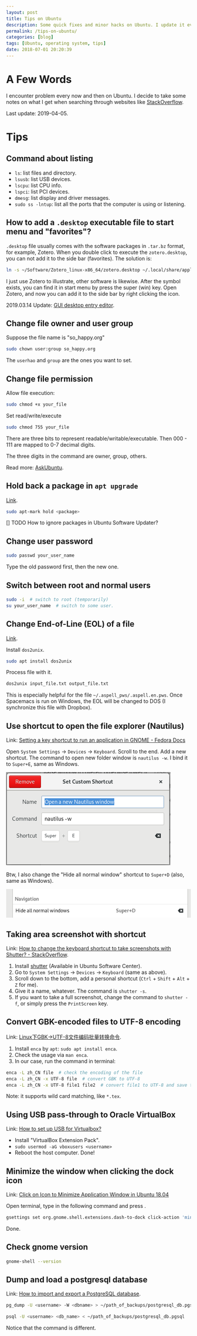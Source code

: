 ```yaml
---
layout: post
title: Tips on Ubuntu
description: Some quick fixes and minor hacks on Ubuntu. I update it every now and then.
permalink: /tips-on-ubuntu/
categories: [blog]
tags: [Ubuntu, operating system, tips]
date: 2018-07-01 20:20:39 
---
```


# A Few Words

I encounter problem every now and then on Ubuntu. I decide to take some notes on what I get when searching through websites like [StackOverflow](https://stackoverflow.com).

Last update: 2019-04-05.

# Tips

## Command about listing

-   `ls`: list files and directory.
-   `lsusb`: list USB devices.
-   `lscpu`: list CPU info.
-   `lspci`: list PCI devices.
-   `dmesg`: list display and driver messages.
-   `sudo ss -lntup`: list all the ports that the computer is using or listening.

## How to add a `.desktop` executable file to start menu and "favorites"?

`.desktop` file usually comes with the software packages in `.tar.bz` format, for example, Zotero. When you double click to execute the `zotero.desktop`, you can not add it to the side bar (favorites). The solution is:

```sh
ln -s ~/Software/Zotero_linux-x86_64/zotero.desktop ~/.local/share/applications
```

I just use Zotero to illustrate, other software is likewise. After the symbol exists, you can find it in start menu by press the super (win) key. Open Zotero, and now you can add it to the side bar by right clicking the icon.

2019.03.14 Update: [GUI desktop entry editor](https://askubuntu.com/questions/854373/how-to-create-a-desktop-shortcut/854398).

## Change file owner and user group

Suppose the file name is "so\_happy.org"

```sh
sudo chown user:group so_happy.org
```

The `userhao` and `group` are the ones you want to set.

## Change file permission

Allow file execution:

```sh
sudo chmod +x your_file
```

Set read/write/execute

```sh
sudo chmod 755 your_file
```

There are three bits to represent readable/writable/executable. Then 000 - 111 are mapped to 0-7 decimal digits.

The three digits in the command are owner, group, others.

Read more: [AskUbuntu](https://askubuntu.com/q/932713).

## Hold back a package in `apt upgrade`

[Link](https://askubuntu.com/questions/99774/exclude-packages-from-apt-get-upgrade).

```sh
sudo apt-mark hold <package>
```

[] TODO How to ignore packages in Ubuntu Software Updater?

## Change user password

```sh
sudo passwd your_user_name
```

Type the old password first, then the new one.

## Switch between root and normal users

```sh
sudo -i  # switch to root (temporarily)
su your_user_name  # switch to some user.
```

## Change End-of-Line (EOL) of a file

[Link](https://askubuntu.com/questions/803162/how-to-change-windows-line-ending-to-unix-version).

Install `dos2unix`.

```sh
sudo apt install dos2unix
```

Process file with it.

```sh
dos2unix input_file.txt output_file.txt
```

This is especially helpful for the file `~/.aspell_pws/.aspell.en.pws`. Once Spacemacs is run on Windows, the EOL will be changed to DOS (I synchronize this file with Dropbox).

## Use shortcut to open the file explorer (Nautilus)

Link: [Setting a key shortcut to run an application in GNOME - Fedora Docs](https://docs.fedoraproject.org/en-US/quick-docs/proc_setting-key-shortcut/)

Open `System Settings` -> `Devices` -> `Keyboard`. Scroll to the end. Add a new shortcut. The command to open new folder window is `nautilus -w`. I bind it to `Super+E`, same as Windows.

![img](../assets/post-img/tips-on-ubuntu/add-shortcut.png "Change shortcut")

Btw, I also change the "Hide all normal window" shortcut to `Super+D` (also, same as Windows).

![img](../assets/post-img/tips-on-ubuntu/show-desktop-shortcut.png "Change shortcut")

## Taking area screenshot with shortcut

Link: [How to change the keyboard shortcut to take screenshots with Shutter? - StackOverflow](https://askubuntu.com/questions/456985/how-to-change-the-keyboard-shortcut-to-take-screenshots-with-shutter).

1.  Install [shutter](http://shutter-project.org/downloads/) (Available in Ubuntu Software Center).
2.  Go to `System Settings` -> `Devices` -> `Keyboard` (same as above).
3.  Scroll down to the bottom, add a personal shortcut (`Ctrl` + `Shift` + `Alt` + `Z` for me).
4.  Give it a name, whatever. The command is `shutter -s`.
5.  If you want to take a full screenshot, change the command to `shutter -f`, or simply press the `PrintScreen` key.

## Convert GBK-encoded files to UTF-8 encoding

Link: [Linux下GBK->UTF-8文件编码批量转换命令](https://blog.csdn.net/a280606790/article/details/8504133).

1.  Install `enca` by `apt`: `sudo apt install enca`.
2.  Check the usage via `man enca`.
3.  In our case, run the command in terminal:

```sh
enca -L zh_CN file  # check the encoding of the file
enca -L zh_CN -x UTF-8 file  # convert GBK to UTF-8
enca -L zh_CN -x UTF-8 file1 file2  # convert file1 to UTF-8 and save to file2
```

Note: it supports wild card matching, like `*.tex`.

## Using USB pass-through to Oracle VirtualBox

Link: [How to set up USB for Virtualbox?](https://askubuntu.com/questions/25596/how-to-set-up-usb-for-virtualbox)

-   Install "VirtualBox Extension Pack".
-   `sudo usermod -aG vboxusers <username>`
-   Reboot the host computer. Done!

## Minimize the window when clicking the dock icon

Link: [Click on Icon to Minimize Application Window in Ubuntu 18.04](http://tipsonubuntu.com/2018/04/15/click-icon-minimize-application-window-ubuntu-18-04/)

Open terminal, type in the following command and press <Enter>.

```sh
gsettings set org.gnome.shell.extensions.dash-to-dock click-action 'minimize'
```

Done.

## Check gnome version

```sh
gnome-shell --version
```

## Dump and load a postgresql database

Link: [How to import and export a PostgreSQL database](https://www.a2hosting.com/kb/developer-corner/postgresql/import-and-export-a-postgresql-database).

```sh
pg_dump -U <username> -W <dbname> > ~/path_of_backups/postgresql_db.pgsql
```

```sh
psql -U <username> <db_name> < ~/path_of_backups/postgresql_db.pgsql
```

Notice that the command is different.
